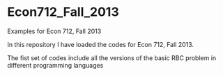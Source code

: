 Econ712_Fall_2013
=================

Examples for Econ 712, Fall 2013

In this repository I have loaded the codes for Econ 712, Fall 2013.

The fist set of codes include all the versions of the basic RBC problem in different
programming languages
